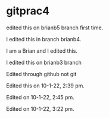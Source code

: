 # gitprac4

 
edited this on brianb5 branch first time.
 

I edited this in branch brianb4.

I am a Brian and I edited this.

I edited this on brianb3 branch

Edited through github not git










Edited this on 10-1-22, 2:39 pm.

Edited on 10-1-22, 2:45 pm.

Edited on 10-1-22, 3:22 pm.
